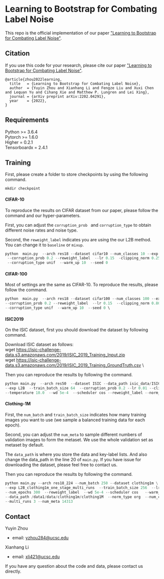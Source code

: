 # Learning to Bootstrap for Combating Label Noise

This repo is the official implementation of our paper ["Learning to Bootstrap for Combating Label Noise"](https://arxiv.org/pdf/2202.04291.pdf).

## Citation
If you use this code for your research, please cite our paper ["Learning to Bootstrap for Combating Label Noise"](https://arxiv.org/pdf/2202.04291.pdf).

```
@article{zhou2022learning,
  title   = {Learning to Bootstrap for Combating Label Noise}, 
  author  = {Yuyin Zhou and Xianhang Li and Fengze Liu and Xuxi Chen and Lequan Yu and Cihang Xie and Matthew P. Lungren and Lei Xing},
  journal = {arXiv preprint arXiv:2202.04291},
  year    = {2022},
}
```

## Requirements
Python >= 3.6.4 \
Pytorch >= 1.6.0 \
Higher = 0.2.1 \
Tensorboardx = 2.4.1


## Training
First, please create a folder to store checkpoints by using the following command.
```
mkdir checkpoint
```

#### CIFAR-10

To reproduce the results on CIFAR dataset from our paper, please follow the command and our hyper-parameters.

First, you can adjust the ``corruption_prob `` and ``corruption_type`` to obtain different noise rates and noise type.

Second, the ``reweight_label`` indicates you are using the our L2B method. You can change it to ``baseline`` or ``mixup``.

```python
python  main.py  --arch res18 --dataset cifar10 --num_classes 10 --exp L2B --train_batch_size  512 \
 --corruption_prob 0.2 --reweight_label  --lr 0.15  -clipping_norm 0.25  --num_epochs 300  --scheduler cos \
 --corruption_type unif  --warm_up 10  --seed 0  
```


#### CIFAR-100

Most of settings are the same as CIFAR-10. To reproduce the results, please follow the command.

```python
python  main.py  --arch res18 --dataset cifar100 --num_classes 100 --exp L2B --train_batch_size  256  \
--corruption_prob 0.2 --reweight_label  --lr 0.15  --clipping_norm 0.80  --num_epochs 300  --scheduler cos \
--corruption_type unif  --warm_up 10  --seed 0 \ 
```


#### ISIC2019

On the ISIC dataset, first you should download the dataset by following command.

Download ISIC dataset as follows:\
wget https://isic-challenge-data.s3.amazonaws.com/2019/ISIC_2019_Training_Input.zip \
wget https://isic-challenge-data.s3.amazonaws.com/2019/ISIC_2019_Training_GroundTruth.csv \


Then you can reproduce the results by following the command.

```python
python main.py  --arch res50  --dataset ISIC --data_path isic_data/ISIC_2019_Training_Input --num_classes 8 
--exp L2B  --train_batch_size 64  --corruption_prob 0.2 --lr 0.01 --clipping_norm 0.80 --num_epochs 30 
--temperature 10.0  --wd 5e-4  --scheduler cos --reweight_label --norm_type softmax --warm_up 1 
```



#### Clothing-1M

First, the ``num_batch`` and ``train_batch_size`` indicates how many training images you want to use (we sample a balanced training data for each epoch).

Second, you can adjust the ``num_meta`` to sample different numbers of validation images to form the metaset.  We use the whole validation set as metaset by default.

The ``data_path`` is where you store the data and key-label lists. And also change the data_path in the line 20 of ``main.py``.  If you have issue for downloading the dataset, please feel free to contact us.

Then you can reproduce the results by following the command.
```python
python main.py --arch res18_224 --num_batch 250 --dataset clothing1m \
--exp L2B_clothing1m_one_stage_multi_runs  --train_batch_size 256  --lr 0.005  \
--num_epochs 300  --reweight_label  --wd 5e-4 --scheduler cos   --warm_up 0 \
--data_path /data1/data/clothing1m/clothing1M  --norm_type org  --num_classes 14 \ 
--multi_runs 3 --num_meta 14313
```



## Contact

Yuyin Zhou
- email: yzhou284@ucsc.edu


Xianhang Li
- email: xli421@ucsc.edu


If you have any question about the code and data, please contact us directly.


